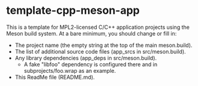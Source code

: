 # template-cpp-meson-app
This is a template for MPL2-licensed C/C++ application projects using the Meson build system.
At a bare minimum, you should change or fill in:
* The project name (the empty string at the top of the main meson.build).
* The list of additional source code files (app_srcs in src/meson.build).
* Any library dependencies (app_deps in src/meson.build).
  * A fake "libfoo" dependency is configured there and in subprojects/foo.wrap as an example.
* This ReadMe file (README.md).
